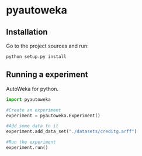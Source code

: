 pyautoweka
==========


Installation
------------

Go to the project sources and run:
```
python setup.py install
```

Running a experiment
--------------------

AutoWeka for python.

```python
import pyautoweka

#Create an experiment
experiment = pyautoweka.Experiment()

#Add some data to it
experiment.add_data_set("./datasets/creditg.arff")

#Run the experiment
experiment.run()
```





